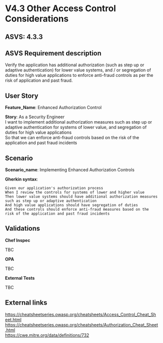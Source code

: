 # V4.3 Other Access Control Considerations

## ASVS: 4.3.3

## ASVS Requirement description

Verify the application has additional authorization (such as step
up or adaptive authentication) for lower value systems, and / or
segregation of duties for high value applications to enforce
anti-fraud controls as per the risk of application and past fraud.

## User Story

**Feature_Name**: Enhanced Authorization Control

**Story**:
As a Security Engineer\
I want to  implement additional authorization measures such as step up or adaptive authentication 
for systems of lower value, and segregation of duties for high value applications\
So that we can enforce anti-fraud controls based on the risk of the application and past fraud
incidents

## Scenario

**Scenario_name**: Implementing Enhanced Authorization Controls

**Gherkin syntax**:

```gherkin
Given our application's authorization process
When I review the controls for systems of lower and higher value
Then lower value systems should have additional authorization measures such as step up or adaptive authentication
And high value applications should have segregation of duties
And these controls should enforce anti-fraud measures based on the risk of the application and past fraud incidents
```

## Validations

**Chef Inspec**

TBC

**OPA**

TBC

**External Tests**

TBC

## External links

<https://cheatsheetseries.owasp.org/cheatsheets/Access_Control_Cheat_Sheet.html> \
<https://cheatsheetseries.owasp.org/cheatsheets/Authorization_Cheat_Sheet.html> \
<https://cwe.mitre.org/data/definitions/732>

